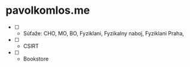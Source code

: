 # pavolkomlos.me

- [ ] - Súťaže: CHO, MO, BO, Fyziklani, Fyzikalny naboj, Fyziklani Praha, 
- [ ] - CSIRT
- [ ] - Bookstore
